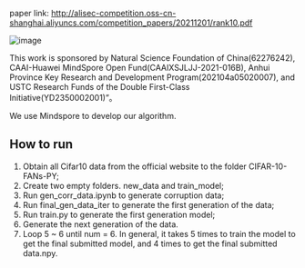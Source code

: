 paper link: http://alisec-competition.oss-cn-shanghai.aliyuncs.com/competition_papers/20211201/rank10.pdf

![image](https://user-images.githubusercontent.com/49955700/199968902-fd7f61f6-ee0a-43cd-a5f2-9295a11748a5.png)


This work is sponsored by Natural Science Foundation of China(62276242), CAAI-Huawei MindSpore Open Fund(CAAIXSJLJJ-2021-016B), Anhui Province Key Research and Development Program(202104a05020007), and USTC Research Funds of the Double First-Class Initiative(YD2350002001)”。

We use Mindspore to develop our algorithm.



## How to run

1. Obtain all Cifar10 data from the official website to the folder CIFAR-10-FANs-PY;
2. Create two empty folders.  new_data and train_model;
3. Run gen_corr_data.ipynb to generate corruption data;
4. Run final_gen_data_iter to generate the first generation of the data;
5. Run train.py to generate the first generation model;
6. Generate the next generation of the data.
7. Loop 5 ~ 6 until num = 6. In general, it takes 5 times to train the model to get the final submitted model, and 4 times to get the final submitted data.npy.
